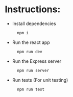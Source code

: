 # Instructions:

- Install dependencies

  ```
    npm i
  ```

- Run the react app

  ```
    npm run dev
  ```

- Run the Express server

  ```
    npm run server
  ```

- Run tests (For unit testing)

  ```
    npm run test
  ```
